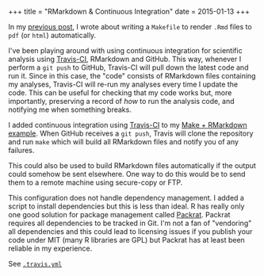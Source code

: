 +++
title = "RMarkdown & Continuous Integration"
date = 2015-01-13
+++

In my [previous
post](http://agdr.org/2015/01/13/RMarkdown-+-Continuous-Integration.html), I
wrote about writing a `Makefile` to render `.Rmd` files to `pdf` (or `html`)
automatically.

I've been playing around with using continuous integration for scientific
analysis using [Travis-CI](https://travis-ci.com), RMarkdown and GitHub. This
way, whenever I perform a `git push` to GitHub, Travis-CI will pull down the
latest code and run it. Since in this case, the "code" consists of RMarkdown
files containing my analyses, Travis-CI will re-run my analyses every time I
update the code. This can be useful for checking that my code works but, more
importantly, preserving a record of _how_ to run the analysis code, and
notifying me when something breaks.

I added continuous integration using [Travis-CI](https://travis-ci.com) to my
[Make + RMarkdown example](https://github.com/audy/make-rmarkdown). When GitHub
receives a `git push`, Travis will clone the repository and run `make` which
will build all RMarkdown files and notify you of any failures.

This could also be used to build RMarkdown files automatically if the output
could somehow be sent elsewhere. One way to do this would be to send them to a
remote machine using secure-copy or FTP.

This configuration does not handle dependency management. I added a script to
install dependencies but this is less than ideal. R has really only one good
solution for package management called
[Packrat](https://rstudio.github.io/packrat/). Packrat requires all dependencies
to be tracked in Git. I'm not a fan of "vendoring" all dependencies and this
could lead to licensing issues if you publish your code under MIT (many R
libraries are GPL) but Packrat has at least been reliable in my experience.

See [`.travis.yml`](https://github.com/audy/make-rmarkdown/blob/master/.travis.yml)
